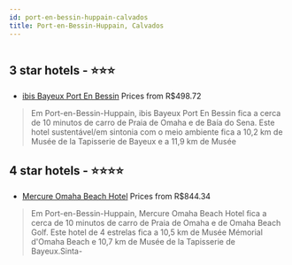 ```yaml
---
id: port-en-bessin-huppain-calvados
title: Port-en-Bessin-Huppain, Calvados
---
```


<center><img src="https://i.travelapi.com/hotels/3000000/2010000/2001500/2001401/65953700_z.jpg" alt="" /></center>


##  3 star hotels - ⭐️⭐️⭐️

-    [ibis Bayeux Port En Bessin](https://www.hurb.com/br/aud/https://www.hurb.com/br/hotels/port-en-bessin-huppain/ibis-bayeux-port-en-bessin-HT-7QL1?cmp=18055) Prices from R$498.72
   > Em Port-en-Bessin-Huppain, ibis Bayeux Port En Bessin fica a cerca de 10 minutos de carro de Praia de Omaha e de Baía do Sena.  Este hotel sustentável/em sintonia com o meio ambiente fica a 10,2 km de Musée de la Tapisserie de Bayeux e a 11,9 km de Musée 

##  4 star hotels - ⭐️⭐️⭐️⭐️

-    [Mercure Omaha Beach Hotel](https://www.hurb.com/br/aud/https://www.hurb.com/br/hotels/port-en-bessin-huppain/mercure-omaha-beach-hotel-HT-EKZR?cmp=18055) Prices from R$844.34
   > Em Port-en-Bessin-Huppain, Mercure Omaha Beach Hotel fica a cerca de 10 minutos de carro de Praia de Omaha e de Omaha Beach Golf.  Este hotel de 4 estrelas fica a 10,5 km de Musée Mémorial d'Omaha Beach e 10,7 km de Musée de la Tapisserie de Bayeux.Sinta-
